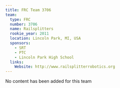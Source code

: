 ```yaml
---
title: FRC Team 3706
team:
  type: FRC
  number: 3706
  name: Railsplitters
  rookie_year: 2011
  location: Lincoln Park, MI, USA
  sponsors:
    - SRT
    - PTC
    - Lincoln Park High School
  links:
    Website: http://www.railsplitterrobotics.org
---
```

No content has been added for this team